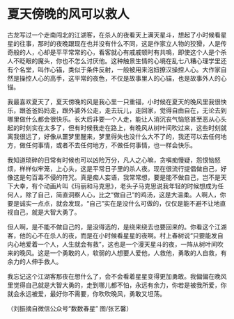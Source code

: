 # 夏天傍晚的风可以救人

古龙写过一个走南闯北的江湖客，在杀人的夜看天上满天星斗，想起了小时候看星星的往事，那时的夜晚跟现在也并没有什么不同，这是作家立人物的狡猾，人是传奇般的人，心却是平平常常的心，看客就心有戚戚顿时有共鳴，即使这个人是个杀人不眨眼的魔头，你也不怎么讨厌他。这种触景生情的心境在乱七八糟心理学里还有个名堂，叫作心锚，类似于条件反射，一般被用来泡妞撩汉操控人心。大作家自然是操控人心的高手，这平常的夜色，不仅是故事里人的心锚，也是故事外人的心锚。 

我最喜欢夏天了，夏天傍晚的风是我心里一只重锚，小时候在夏天的晚风里我很快乐，跟爸爸妈妈走，跟外婆外公走，走去玩儿，走回家，觉得自由自在，无论去到哪里做什么都会很快乐。长大后非要一个人走，能让人消沉丧气恼怒甚至恶从心头起的时刻实在太多了，但有时候我走在路上，有晚风从树叶间吹过来，这些时刻就离我很远了，好像从噩梦里醒来，梦里得失也没什么大不了的，我还可以去任何地方，做任何事情，或者不去任何地方，不做任何事情，也一样会快乐。 

我知道琐碎的日常有时候也可以凶险万分，凡人之心嘛，贪嗔痴慢疑，怨恨恼怒烦，样样似牢笼，上心头，这是平常日子里的杀人夜。现在很流行提倡做自己，好像这是句百毒不侵的符咒。真是痴人妄语，我常常想，要是能不做自己，岂不是天下大幸，有个动画片叫《玛丽和马克思》，老头子马克思说我年轻的时候想成为任何人，除了自己，简直洞察人心，比之“做自己”的鸡汤，这是大温柔。人啊人，你要是诚实一点点，就会发现，“自己”实在是没什么可做的，仅仅是能不避不让地直视自己，就是大智大勇了。 

但人啊，是不能不做自己的，是没得选的，是绕来绕去也要回来的。你看这个江湖客，他的心不在杀人的夜，而是在小时候看星星的夜啊。村上春树说“只要能发自内心地爱着一个人，人生就会有救”，这也是一个漫天星斗的夜，一阵从树叶间吹来的晚风。这是一个勇敢的人，软弱的人想要人爱他，人救他，勇敢的人自救，有余力的人伸手救人。 

我忘记这个江湖客那夜在想什么了，会不会看着星星变得更加勇敢。我偏偏在晚风里觉得自己就是大智大勇的，走到哪儿都不怕，永远有余力，你若是被我所爱，你就会永远被爱，最好你不需要，你吹吹晚风，勇敢又坦荡。 

（刘振摘自微信公众号“数数春星” 图/张艺馨）